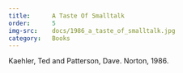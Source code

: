 ```yaml
---
title:      A Taste Of Smalltalk
order:      5
img-src:    docs/1986_a_taste_of_smalltalk.jpg
category:   Books
---
```

Kaehler, Ted and Patterson, Dave. Norton, 1986.